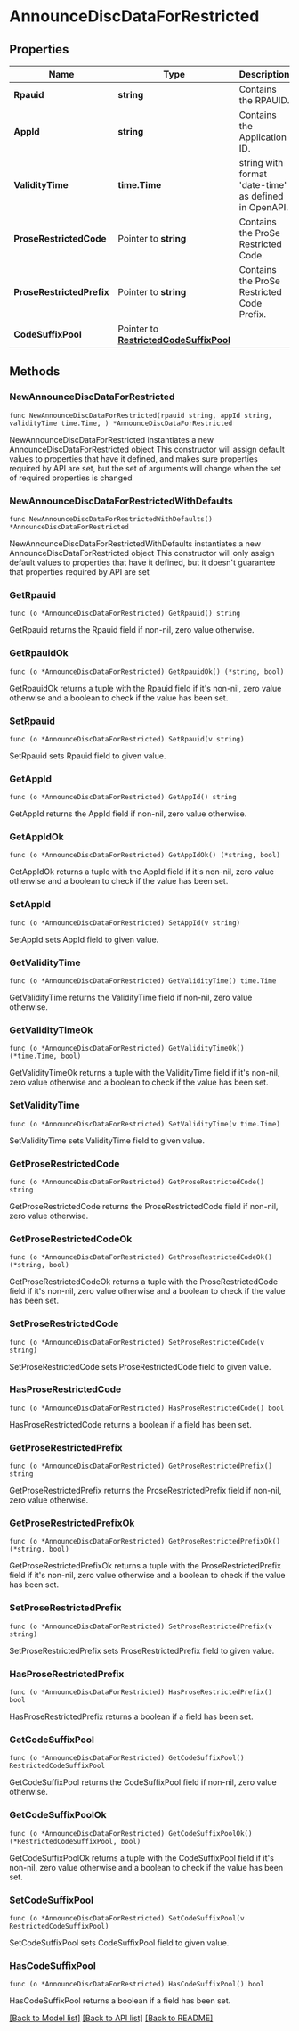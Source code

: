 # AnnounceDiscDataForRestricted

## Properties

Name | Type | Description | Notes
------------ | ------------- | ------------- | -------------
**Rpauid** | **string** | Contains the RPAUID. | 
**AppId** | **string** | Contains the Application ID. | 
**ValidityTime** | **time.Time** | string with format &#39;date-time&#39; as defined in OpenAPI. | 
**ProseRestrictedCode** | Pointer to **string** | Contains the ProSe Restricted Code. | [optional] 
**ProseRestrictedPrefix** | Pointer to **string** | Contains the ProSe Restricted Code Prefix. | [optional] 
**CodeSuffixPool** | Pointer to [**RestrictedCodeSuffixPool**](RestrictedCodeSuffixPool.md) |  | [optional] 

## Methods

### NewAnnounceDiscDataForRestricted

`func NewAnnounceDiscDataForRestricted(rpauid string, appId string, validityTime time.Time, ) *AnnounceDiscDataForRestricted`

NewAnnounceDiscDataForRestricted instantiates a new AnnounceDiscDataForRestricted object
This constructor will assign default values to properties that have it defined,
and makes sure properties required by API are set, but the set of arguments
will change when the set of required properties is changed

### NewAnnounceDiscDataForRestrictedWithDefaults

`func NewAnnounceDiscDataForRestrictedWithDefaults() *AnnounceDiscDataForRestricted`

NewAnnounceDiscDataForRestrictedWithDefaults instantiates a new AnnounceDiscDataForRestricted object
This constructor will only assign default values to properties that have it defined,
but it doesn't guarantee that properties required by API are set

### GetRpauid

`func (o *AnnounceDiscDataForRestricted) GetRpauid() string`

GetRpauid returns the Rpauid field if non-nil, zero value otherwise.

### GetRpauidOk

`func (o *AnnounceDiscDataForRestricted) GetRpauidOk() (*string, bool)`

GetRpauidOk returns a tuple with the Rpauid field if it's non-nil, zero value otherwise
and a boolean to check if the value has been set.

### SetRpauid

`func (o *AnnounceDiscDataForRestricted) SetRpauid(v string)`

SetRpauid sets Rpauid field to given value.


### GetAppId

`func (o *AnnounceDiscDataForRestricted) GetAppId() string`

GetAppId returns the AppId field if non-nil, zero value otherwise.

### GetAppIdOk

`func (o *AnnounceDiscDataForRestricted) GetAppIdOk() (*string, bool)`

GetAppIdOk returns a tuple with the AppId field if it's non-nil, zero value otherwise
and a boolean to check if the value has been set.

### SetAppId

`func (o *AnnounceDiscDataForRestricted) SetAppId(v string)`

SetAppId sets AppId field to given value.


### GetValidityTime

`func (o *AnnounceDiscDataForRestricted) GetValidityTime() time.Time`

GetValidityTime returns the ValidityTime field if non-nil, zero value otherwise.

### GetValidityTimeOk

`func (o *AnnounceDiscDataForRestricted) GetValidityTimeOk() (*time.Time, bool)`

GetValidityTimeOk returns a tuple with the ValidityTime field if it's non-nil, zero value otherwise
and a boolean to check if the value has been set.

### SetValidityTime

`func (o *AnnounceDiscDataForRestricted) SetValidityTime(v time.Time)`

SetValidityTime sets ValidityTime field to given value.


### GetProseRestrictedCode

`func (o *AnnounceDiscDataForRestricted) GetProseRestrictedCode() string`

GetProseRestrictedCode returns the ProseRestrictedCode field if non-nil, zero value otherwise.

### GetProseRestrictedCodeOk

`func (o *AnnounceDiscDataForRestricted) GetProseRestrictedCodeOk() (*string, bool)`

GetProseRestrictedCodeOk returns a tuple with the ProseRestrictedCode field if it's non-nil, zero value otherwise
and a boolean to check if the value has been set.

### SetProseRestrictedCode

`func (o *AnnounceDiscDataForRestricted) SetProseRestrictedCode(v string)`

SetProseRestrictedCode sets ProseRestrictedCode field to given value.

### HasProseRestrictedCode

`func (o *AnnounceDiscDataForRestricted) HasProseRestrictedCode() bool`

HasProseRestrictedCode returns a boolean if a field has been set.

### GetProseRestrictedPrefix

`func (o *AnnounceDiscDataForRestricted) GetProseRestrictedPrefix() string`

GetProseRestrictedPrefix returns the ProseRestrictedPrefix field if non-nil, zero value otherwise.

### GetProseRestrictedPrefixOk

`func (o *AnnounceDiscDataForRestricted) GetProseRestrictedPrefixOk() (*string, bool)`

GetProseRestrictedPrefixOk returns a tuple with the ProseRestrictedPrefix field if it's non-nil, zero value otherwise
and a boolean to check if the value has been set.

### SetProseRestrictedPrefix

`func (o *AnnounceDiscDataForRestricted) SetProseRestrictedPrefix(v string)`

SetProseRestrictedPrefix sets ProseRestrictedPrefix field to given value.

### HasProseRestrictedPrefix

`func (o *AnnounceDiscDataForRestricted) HasProseRestrictedPrefix() bool`

HasProseRestrictedPrefix returns a boolean if a field has been set.

### GetCodeSuffixPool

`func (o *AnnounceDiscDataForRestricted) GetCodeSuffixPool() RestrictedCodeSuffixPool`

GetCodeSuffixPool returns the CodeSuffixPool field if non-nil, zero value otherwise.

### GetCodeSuffixPoolOk

`func (o *AnnounceDiscDataForRestricted) GetCodeSuffixPoolOk() (*RestrictedCodeSuffixPool, bool)`

GetCodeSuffixPoolOk returns a tuple with the CodeSuffixPool field if it's non-nil, zero value otherwise
and a boolean to check if the value has been set.

### SetCodeSuffixPool

`func (o *AnnounceDiscDataForRestricted) SetCodeSuffixPool(v RestrictedCodeSuffixPool)`

SetCodeSuffixPool sets CodeSuffixPool field to given value.

### HasCodeSuffixPool

`func (o *AnnounceDiscDataForRestricted) HasCodeSuffixPool() bool`

HasCodeSuffixPool returns a boolean if a field has been set.


[[Back to Model list]](../README.md#documentation-for-models) [[Back to API list]](../README.md#documentation-for-api-endpoints) [[Back to README]](../README.md)


